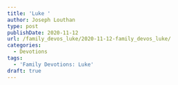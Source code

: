 ```yaml
---
title: 'Luke '
author: Joseph Louthan
type: post
publishDate: 2020-11-12
url: /family_devos_luke/2020-11-12-family_devos_luke/
categories:
  - Devotions
tags:
  - 'Family Devotions: Luke'
draft: true
---
```

